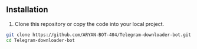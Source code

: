 ## Installation

1. Clone this repository or copy the code into your local project.

```bash
git clone https://github.com/ARYAN-BOT-404/Telegram-downloader-bot.git
cd Telegram-downloader-bot
```
